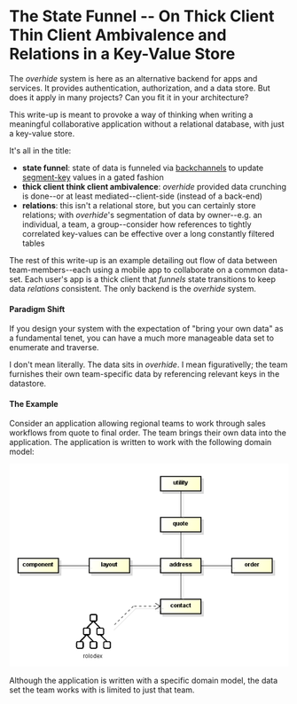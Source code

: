 # The State Funnel -- On Thick Client Thin Client Ambivalence and Relations in a Key-Value Store

The *overhide* system is here as an alternative backend for apps and services.  It provides authentication, authorization, and a data store.  But does it apply in many projects?  Can you fit it in your architecture?

This write-up is meant to provoke a way of thinking when writing a meaningful collaborative application without a relational database, with just a key-value store.

It's all in the title:

* **state funnel**: state of data is funneled via [backchannels](http://overhide.io/overhide/docs/glossary.html#backchannel-queue) to update [segment-key](http://overhide.io/overhide/docs/glossary.html#segment-key) values in a gated fashion
* **thick client think client ambivalence**: *overhide* provided data crunching is done--or at least mediated--client-side (instead of a back-end)
* **relations**: this isn't a relational store, but you can certainly store relations; with *overhide*'s segmentation of data by owner--e.g. an individual, a team, a group--consider how references to tightly correlated key-values can be effective over a long constantly filtered tables

The rest of this write-up is an example detailing out flow of data between team-members--each using a mobile app to collaborate on a common data-set.  Each user's app is a thick client that *funnels* state transitions to keep data *relations* consistent.  The only backend is the *overhide* system.

#### Paradigm Shift

If you design your system with the expectation of "bring your own data" as a fundamental tenet, you can have a much more manageable data set to enumerate and traverse.

I don't mean literally.  The data sits in *overhide*.  I mean figurativelly; the team furnishes their own team-specific data by referencing relevant keys in the datastore.  

#### The Example

Consider an application allowing regional teams to work through sales workflows from quote to final order.  The team brings their own data into the application.  The application is written to work with the following domain model:

![Static model of example domain.](docs/images/state-funnel.png)

Although the application is written with a specific domain model, the data set the team works with is limited to just that team.
